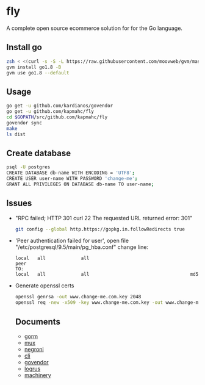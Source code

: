 # fly

A complete open source ecommerce solution for for the Go language.

## Install go

```bash
zsh < <(curl -s -S -L https://raw.githubusercontent.com/moovweb/gvm/master/binscripts/gvm-installer)
gvm install go1.8 -B
gvm use go1.8 --default
```

## Usage

```bash
go get -u github.com/kardianos/govendor
go get -u github.com/kapmahc/fly
cd $GOPATH/src/github.com/kapmahc/fly
govendor sync
make
ls dist
```

## Create database

```bash
psql -U postgres
CREATE DATABASE db-name WITH ENCODING = 'UTF8';
CREATE USER user-name WITH PASSWORD 'change-me';
GRANT ALL PRIVILEGES ON DATABASE db-name TO user-name;
```

## Issues

- "RPC failed; HTTP 301 curl 22 The requested URL returned error: 301"

  ```bash
  git config --global http.https://gopkg.in.followRedirects true
  ```

- 'Peer authentication failed for user', open file "/etc/postgresql/9.5/main/pg_hba.conf" change line:

  ```
  local   all             all                                     peer  
  TO:
  local   all             all                                     md5
  ```

- Generate openssl certs

  ```bash
  openssl genrsa -out www.change-me.com.key 2048
  openssl req -new -x509 -key www.change-me.com.key -out www.change-me.com.crt -days 3650 # Common Name:*.change-me.com
  ```

  ## Documents

  - [gorm](http://jinzhu.me/gorm/)
  - [mux](https://github.com/gorilla/mux)
  - [negroni](https://github.com/urfave/negroni)
  - [cli](https://github.com/urfave/cli)
  - [govendor](https://github.com/kardianos/govendor)
  - [logrus](https://github.com/sirupsen/logrus)
  - [machinery](https://github.com/RichardKnop/machinery)
